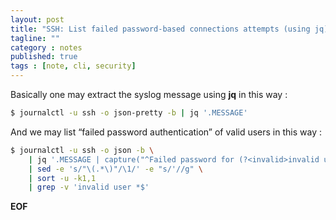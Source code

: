 ```yaml
---
layout: post
title: "SSH: List failed password-based connections attempts (using jq)"
tagline: ""
category : notes
published: true
tags : [note, cli, security]
---
```


Basically one may extract the syslog message using __jq__ in this way :

```bash
$ journalctl -u ssh -o json-pretty -b | jq '.MESSAGE'
```

And we may list “failed password authentication” of valid users in this way :

```bash
$ journalctl -u ssh -o json -b \
    | jq '.MESSAGE | capture("^Failed password for (?<invalid>invalid user )?(?<user>\\w+)") | [.user, .invalid] | @sh' \
    | sed -e 's/"\(.*\)"/\1/' -e "s/'//g" \
    | sort -u -k1,1
    | grep -v 'invalid user *$'
```

__EOF__
